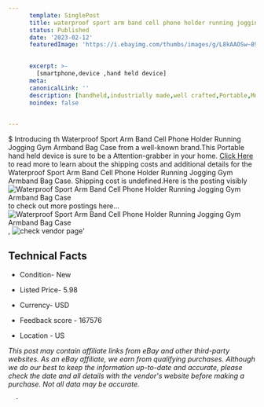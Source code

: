 ```yaml
---
      template: SinglePost
      title: waterproof sport arm band cell phone holder running jogging gym armband bag case
      status: Published
      date: '2023-02-12'
      featuredImage: 'https://i.ebayimg.com/thumbs/images/g/L8kAAOSw~89hhJI9/s-l225.jpg'
       

      excerpt: >-
        [smartphone,device ,hand held device]
      meta:
      canonicalLink: ''
      description: [handheld,industrially made,well crafted,Portable,Mobile,Compact,Convenient,Lightweight,Maneuverable,Man-portable,Miniature,Carriable,Hand-held,Light,Holdable,Transportable,Mobile device,Pocket-sized,On-the-go,Wireless,Cordless,Compact size,Convenient size, smartphone,device ,hand held device]
      noindex: false
      

---
```

$
      Introducing th Waterproof Sport Arm Band Cell Phone Holder Running Jogging Gym Armband Bag Case from a well-known brand.This Portable hand held device is sure to be a Attention-grabber in your home. [Click Here](https://www.ebay.com/itm/384493404098?hash=item598597bfc2%3Ag%3AL8kAAOSw%7E89hhJI9&mkevt=1&mkcid=1&mkrid=711-53200-19255-0&campid=%253CePNCampaignId%253E&customid=%253CreferenceId%253E&toolid=10049) to read more to learn about the shipping costs and additional details for the Waterproof Sport Arm Band Cell Phone Holder Running Jogging Gym Armband Bag Case. Shipping cost is undefined.Here is the posting visibly ![Waterproof Sport Arm Band Cell Phone Holder Running Jogging Gym Armband Bag Case](https://i.ebayimg.com/thumbs/images/g/L8kAAOSw~89hhJI9/s-l225.jpg) to check out more postings here... ![Waterproof Sport Arm Band Cell Phone Holder Running Jogging Gym Armband Bag Case](https://i.ebayimg.com/images/g/L8kAAOSw~89hhJI9/s-l1600.jpg), ![check vendor page](https://origin-galleryplus.ebayimg.com/ws/web/384493404098_2_0_1/225x225.jpg,https://origin-galleryplus.ebayimg.com/ws/web/384493404098_3_0_1/225x225.jpg,https://origin-galleryplus.ebayimg.com/ws/web/384493404098_4_0_1/225x225.jpg,https://origin-galleryplus.ebayimg.com/ws/web/384493404098_5_0_1/225x225.jpg,https://origin-galleryplus.ebayimg.com/ws/web/384493404098_6_0_1/225x225.jpg,https://origin-galleryplus.ebayimg.com/ws/web/384493404098_7_0_1/225x225.jpg,https://origin-galleryplus.ebayimg.com/ws/web/384493404098_8_0_1/225x225.jpg,https://origin-galleryplus.ebayimg.com/ws/web/384493404098_9_0_1/225x225.jpg,https://origin-galleryplus.ebayimg.com/ws/web/384493404098_10_0_1/225x225.jpg,https://origin-galleryplus.ebayimg.com/ws/web/384493404098_11_0_1/225x225.jpg,https://origin-galleryplus.ebayimg.com/ws/web/384493404098_12_0_1/225x225.jpg)'

      

 ## Technical Facts 



     
      

 - Condition- New 


      

 - Listed Price- 5.98 


      

 - Currency- USD 


      

 - Feedback score - 167576 


      

 - Location - US 


      
      

 *_This post may contain affiliate links from eBay and other third-party websites. As an eBay affiliate, we earn from qualifying purchases. Although we do our best to keep the information up-to-date and accurate, please check the date and all details with the vendor's website before making a purchase. Not all data may be accurate._*




      -
